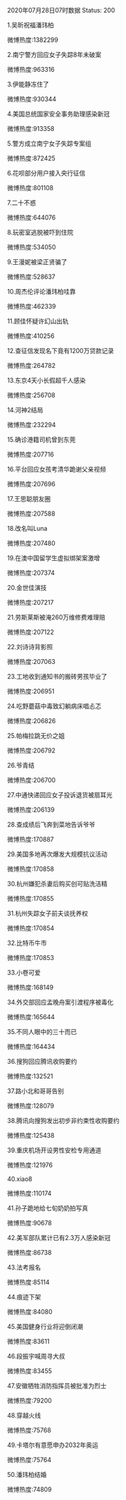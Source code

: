 2020年07月28日07时数据
Status: 200

1.吴昕祝福潘玮柏

微博热度:1382299

2.南宁警方回应女子失踪8年未破案

微博热度:963316

3.伊能静冻住了

微博热度:930344

4.美国总统国家安全事务助理感染新冠

微博热度:913358

5.警方成立南宁女子失踪专案组

微博热度:872425

6.花呗部分用户接入央行征信

微博热度:801108

7.二十不惑

微博热度:644076

8.玩密室逃脱被吓到住院

微博热度:534050

9.王漫妮被梁正贤骗了

微博热度:528637

10.周杰伦评论潘玮柏哇靠

微博热度:462339

11.顾佳怀疑许幻山出轨

微博热度:410256

12.查征信发现名下竟有1200万贷款记录

微博热度:264782

13.东京4天小长假超千人感染

微博热度:256708

14.河神2结局

微博热度:232294

15.确诊港籍司机曾到东莞

微博热度:207716

16.平台回应女孩考清华跪谢父亲视频

微博热度:207696

17.王思聪朋友圈

微博热度:207588

18.改名叫Luna

微博热度:207480

19.在澳中国留学生虚拟绑架案激增

微博热度:207374

20.金世佳演技

微博热度:207217

21.劳斯莱斯被淹260万维修费难理赔

微博热度:207122

22.刘诗诗背影照

微博热度:207063

23.工地收到通知书的搬砖男孩毕业了

微博热度:206951

24.吃野蘑菇中毒致幻躺病床唱忐忑

微博热度:206826

25.帕梅拉跳无价之姐

微博热度:206792

26.爷青结

微博热度:206700

27.中通快递回应女子投诉退货被扇耳光

微博热度:206139

28.查成绩后飞奔到菜地告诉爷爷

微博热度:170887

29.美国多地再次爆发大规模抗议活动

微博热度:170858

30.杭州嫌犯杀妻后购买创可贴洗洁精

微博热度:170855

31.杭州失踪女子前夫谈抚养权

微博热度:170854

32.比特币牛市

微博热度:170853

33.小卷可爱

微博热度:168149

34.外交部回应孟晚舟案引渡程序被毒化

微博热度:165644

35.不同人眼中的三十而已

微博热度:164434

36.搜狗回应腾讯收购要约

微博热度:132521

37.路小北和哥哥告别

微博热度:128079

38.腾讯向搜狗发出初步非约束性收购要约

微博热度:125438

39.重庆机场开设男性安检专用通道

微博热度:121976

40.xiao8

微博热度:110174

41.孙子跪地给七旬奶奶拍写真

微博热度:90678

42.美军部队累计已有2.3万人感染新冠

微博热度:86738

43.法考报名

微博热度:85114

44.痕迹下架

微博热度:84080

45.美国健身行业将迎倒闭潮

微博热度:83611

46.段振宇喊周寻大叔

微博热度:83455

47.安徽牺牲消防指挥员被批准为烈士

微博热度:79200

48.穿越火线

微博热度:75768

49.卡塔尔有意愿申办2032年奥运

微博热度:75764

50.潘玮柏结婚

微博热度:74809

